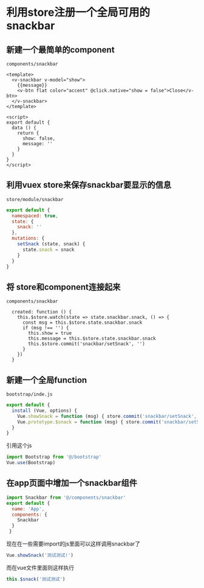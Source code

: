 # 利用store注册一个全局可用的snackbar

## 新建一个最简单的component

`components/snackbar`

```vue
<template>
  <v-snackbar v-model="show">
    {{message}}
    <v-btn flat color="accent" @click.native="show = false">Close</v-btn>
  </v-snackbar>
</template>

<script>
export default {
  data () {
    return {
      show: false,
      message: ''
    }
  }
}
</script>
```

## 利用vuex store来保存snackbar要显示的信息
`store/module/snackbar`
```javascript
export default {
  namespaced: true,
  state: {
    snack: ''
  },
  mutations: {
    setSnack (state, snack) {
      state.snack = snack
    }
  }
}
```

## 将 store和component连接起来
`components/snackbar`

```vue
  created: function () {
    this.$store.watch(state => state.snackbar.snack, () => {
      const msg = this.$store.state.snackbar.snack
      if (msg !== '') {
        this.show = true
        this.message = this.$store.state.snackbar.snack
        this.$store.commit('snackbar/setSnack', '')
      }
    })
  }
```
## 新建一个全局function
`bootstrap/inde.js`
```javascript
export default {
  install (Vue, options) {
    Vue.showSnack = function (msg) { store.commit('snackbar/setSnack', msg) }   
    Vue.prototype.$snack = function (msg) { store.commit('snackbar/setSnack', msg) }
  }
}
```

引用这个js
```javascript
import Bootstrap from '@/bootstrap'
Vue.use(Bootstrap)
```



## 在app页面中增加一个snackbar组件
```javascript
import Snackbar from '@/components/snackbar'
export default {
  name: 'App',
  components: {
    Snackbar
  }
 }
```

现在在一些需要import的js里面可以这样调用snackbar了
```javascript
Vue.showSnack('测试测试!')
```
而在vue文件里面则这样执行
```javascript
this.$snack('测试测试')
```



